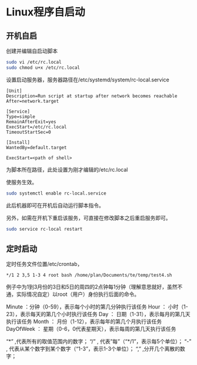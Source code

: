 # Linux程序自启动

## 开机自启

创建并编辑自启动脚本

```bash
sudo vi /etc/rc.local
sudo chmod u+x /etc/rc.local
```

设置启动服务器，服务器路径在/etc/systemd/system/rc-local.service

```
[Unit]
Description=Run script at startup after network becomes reachable
After=network.target
 
[Service]
Type=simple
RemainAfterExit=yes
ExecStart=/etc/rc.local
TimeoutStartSec=0
 
[Install]
WantedBy=default.target

```

```
ExecStart=<path of shell>
```

为脚本所在路径，此处设置为刚才编辑的/etc/rc.local

使服务生效。

```bash
sudo systemctl enable rc-local.service
```

此后机器即可在开机后自动运行脚本指令。

另外，如需在开机下重启该服务，可直接在修改脚本之后重启服务即可。

```bash
sudo service rc-local restart
```



## 定时启动

定时任务文件位置/etc/crontab，

```
*/1 2 3,5 1-3 4 root bash /home/plan/Documents/te/temp/test4.sh
```

例子中为1到3月份的3日和5日的周四的2点钟每1分钟（理解意思就好，虽然不通，实际情况自定）以root（用户）身份执行后面的命令。

Minute ：分钟（0-59），表示每个小时的第几分钟执行该任务
Hour ： 小时（1-23），表示每天的第几个小时执行该任务
Day ： 日期（1-31），表示每月的第几天执行该任务
Month ： 月份（1-12），表示每年的第几个月执行该任务
DayOfWeek ： 星期（0-6，0代表星期天），表示每周的第几天执行该任务

“\*” ,代表所有的取值范围内的数字；
“/” , 代表”每”（“*/1”，表示每5个单位）；
“-” , 代表从某个数字到某个数字（“1-3”，表示1-3个单位）；
“,” ,分开几个离散的数字；

